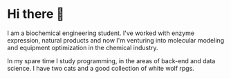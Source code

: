 # Hi there 👋

I am a biochemical engineering student. I've worked with enzyme expression, natural products and now I'm venturing into molecular modeling and equipment optimization in the chemical industry.

In my spare time I study programming, in the areas of back-end and data science. I have two cats and a good collection of white wolf rpgs.

<!--
**gabrielaaferreira/gabrielaaferreira** is a ✨ _special_ ✨ repository because its `README.md` (this file) appears on your GitHub profile.

Here are some ideas to get you started:

- 🔭 I’m currently working on ...
- 🌱 I’m currently learning ...
- 👯 I’m looking to collaborate on ...
- 🤔 I’m looking for help with ...
- 💬 Ask me about ...
- 📫 How to reach me: ...
- 😄 Pronouns: ...
- ⚡ Fun fact: ...
-->
